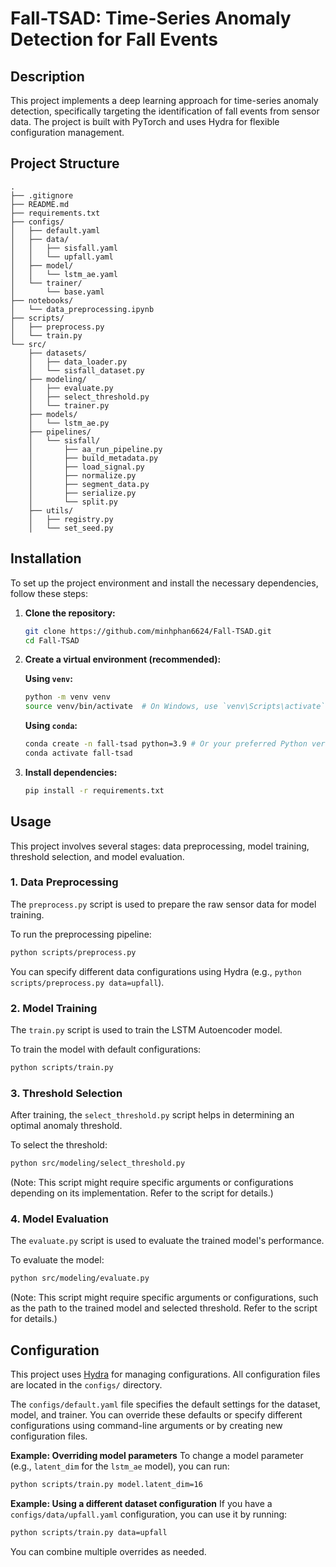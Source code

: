 # Fall-TSAD: Time-Series Anomaly Detection for Fall Events

## Description
This project implements a deep learning approach for time-series anomaly detection, specifically targeting the identification of fall events from sensor data.  The project is built with PyTorch and uses Hydra for flexible configuration management.

## Project Structure
```
.
├── .gitignore
├── README.md
├── requirements.txt
├── configs/
│   ├── default.yaml
│   ├── data/
│   │   ├── sisfall.yaml
│   │   └── upfall.yaml
│   ├── model/
│   │   └── lstm_ae.yaml
│   └── trainer/
│       └── base.yaml
├── notebooks/
│   └── data_preprocessing.ipynb
├── scripts/
│   ├── preprocess.py
│   └── train.py
└── src/
    ├── datasets/
    │   ├── data_loader.py
    │   └── sisfall_dataset.py
    ├── modeling/
    │   ├── evaluate.py
    │   ├── select_threshold.py
    │   └── trainer.py
    ├── models/
    │   └── lstm_ae.py
    ├── pipelines/
    │   └── sisfall/
    │       ├── aa_run_pipeline.py
    │       ├── build_metadata.py
    │       ├── load_signal.py
    │       ├── normalize.py
    │       ├── segment_data.py
    │       ├── serialize.py
    │       └── split.py
    ├── utils/
    │   ├── registry.py
    │   └── set_seed.py
```

## Installation
To set up the project environment and install the necessary dependencies, follow these steps:

1.  **Clone the repository:**
    ```bash
    git clone https://github.com/minhphan6624/Fall-TSAD.git
    cd Fall-TSAD
    ```

2.  **Create a virtual environment (recommended):**

    **Using `venv`:**
    ```bash
    python -m venv venv
    source venv/bin/activate  # On Windows, use `venv\Scripts\activate`
    ```

    **Using `conda`:**
    ```bash
    conda create -n fall-tsad python=3.9 # Or your preferred Python version
    conda activate fall-tsad
    ```

3.  **Install dependencies:**
    ```bash
    pip install -r requirements.txt
    ```

## Usage

This project involves several stages: data preprocessing, model training, threshold selection, and model evaluation.

### 1. Data Preprocessing
The `preprocess.py` script is used to prepare the raw sensor data for model training.

To run the preprocessing pipeline:
```bash
python scripts/preprocess.py
```
You can specify different data configurations using Hydra (e.g., `python scripts/preprocess.py data=upfall`).

### 2. Model Training
The `train.py` script is used to train the LSTM Autoencoder model.

To train the model with default configurations:
```bash
python scripts/train.py
```

### 3. Threshold Selection
After training, the `select_threshold.py` script helps in determining an optimal anomaly threshold.

To select the threshold:
```bash
python src/modeling/select_threshold.py
```
(Note: This script might require specific arguments or configurations depending on its implementation. Refer to the script for details.)

### 4. Model Evaluation
The `evaluate.py` script is used to evaluate the trained model's performance.

To evaluate the model:
```bash
python src/modeling/evaluate.py
```
(Note: This script might require specific arguments or configurations, such as the path to the trained model and selected threshold. Refer to the script for details.)

## Configuration
This project uses [Hydra](https://hydra.cc/) for managing configurations. All configuration files are located in the `configs/` directory.

The `configs/default.yaml` file specifies the default settings for the dataset, model, and trainer. You can override these defaults or specify different configurations using command-line arguments or by creating new configuration files.

**Example: Overriding model parameters**
To change a model parameter (e.g., `latent_dim` for the `lstm_ae` model), you can run:
```bash
python scripts/train.py model.latent_dim=16
```

**Example: Using a different dataset configuration**
If you have a `configs/data/upfall.yaml` configuration, you can use it by running:
```bash
python scripts/train.py data=upfall
```

You can combine multiple overrides as needed.
